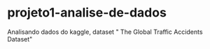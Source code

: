 # projeto1-analise-de-dados
Analisando dados do kaggle,  dataset " The Global Traffic Accidents Dataset"
